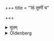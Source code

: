 +++
title = "16 तूष्णीं च"

+++

<details><summary>मूलम्</summary>

तूष्णीं च १६
</details>

<details><summary>Oldenberg</summary>

18. And silently.
</details>
